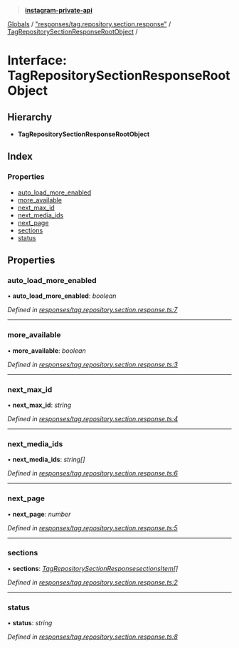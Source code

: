 > **[instagram-private-api](../README.md)**

[Globals](../README.md) / ["responses/tag.repository.section.response"](../modules/_responses_tag_repository_section_response_.md) / [TagRepositorySectionResponseRootObject](_responses_tag_repository_section_response_.tagrepositorysectionresponserootobject.md) /

# Interface: TagRepositorySectionResponseRootObject

## Hierarchy

* **TagRepositorySectionResponseRootObject**

## Index

### Properties

* [auto_load_more_enabled](_responses_tag_repository_section_response_.tagrepositorysectionresponserootobject.md#auto_load_more_enabled)
* [more_available](_responses_tag_repository_section_response_.tagrepositorysectionresponserootobject.md#more_available)
* [next_max_id](_responses_tag_repository_section_response_.tagrepositorysectionresponserootobject.md#next_max_id)
* [next_media_ids](_responses_tag_repository_section_response_.tagrepositorysectionresponserootobject.md#next_media_ids)
* [next_page](_responses_tag_repository_section_response_.tagrepositorysectionresponserootobject.md#next_page)
* [sections](_responses_tag_repository_section_response_.tagrepositorysectionresponserootobject.md#sections)
* [status](_responses_tag_repository_section_response_.tagrepositorysectionresponserootobject.md#status)

## Properties

###  auto_load_more_enabled

• **auto_load_more_enabled**: *boolean*

*Defined in [responses/tag.repository.section.response.ts:7](https://github.com/dilame/instagram-private-api/blob/173bc62/src/responses/tag.repository.section.response.ts#L7)*

___

###  more_available

• **more_available**: *boolean*

*Defined in [responses/tag.repository.section.response.ts:3](https://github.com/dilame/instagram-private-api/blob/173bc62/src/responses/tag.repository.section.response.ts#L3)*

___

###  next_max_id

• **next_max_id**: *string*

*Defined in [responses/tag.repository.section.response.ts:4](https://github.com/dilame/instagram-private-api/blob/173bc62/src/responses/tag.repository.section.response.ts#L4)*

___

###  next_media_ids

• **next_media_ids**: *string[]*

*Defined in [responses/tag.repository.section.response.ts:6](https://github.com/dilame/instagram-private-api/blob/173bc62/src/responses/tag.repository.section.response.ts#L6)*

___

###  next_page

• **next_page**: *number*

*Defined in [responses/tag.repository.section.response.ts:5](https://github.com/dilame/instagram-private-api/blob/173bc62/src/responses/tag.repository.section.response.ts#L5)*

___

###  sections

• **sections**: *[TagRepositorySectionResponsesectionsItem](_responses_tag_repository_section_response_.tagrepositorysectionresponsesectionsitem.md)[]*

*Defined in [responses/tag.repository.section.response.ts:2](https://github.com/dilame/instagram-private-api/blob/173bc62/src/responses/tag.repository.section.response.ts#L2)*

___

###  status

• **status**: *string*

*Defined in [responses/tag.repository.section.response.ts:8](https://github.com/dilame/instagram-private-api/blob/173bc62/src/responses/tag.repository.section.response.ts#L8)*